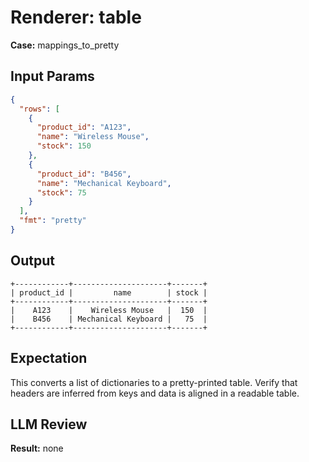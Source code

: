# Renderer: table
**Case:** mappings_to_pretty

## Input Params
```json
{
  "rows": [
    {
      "product_id": "A123",
      "name": "Wireless Mouse",
      "stock": 150
    },
    {
      "product_id": "B456",
      "name": "Mechanical Keyboard",
      "stock": 75
    }
  ],
  "fmt": "pretty"
}
```

## Output
```
+------------+---------------------+-------+
| product_id |         name        | stock |
+------------+---------------------+-------+
|    A123    |    Wireless Mouse   |  150  |
|    B456    | Mechanical Keyboard |   75  |
+------------+---------------------+-------+
```

## Expectation
This converts a list of dictionaries to a pretty-printed table. Verify that headers are inferred from keys and data is aligned in a readable table.

## LLM Review
**Result:** none
